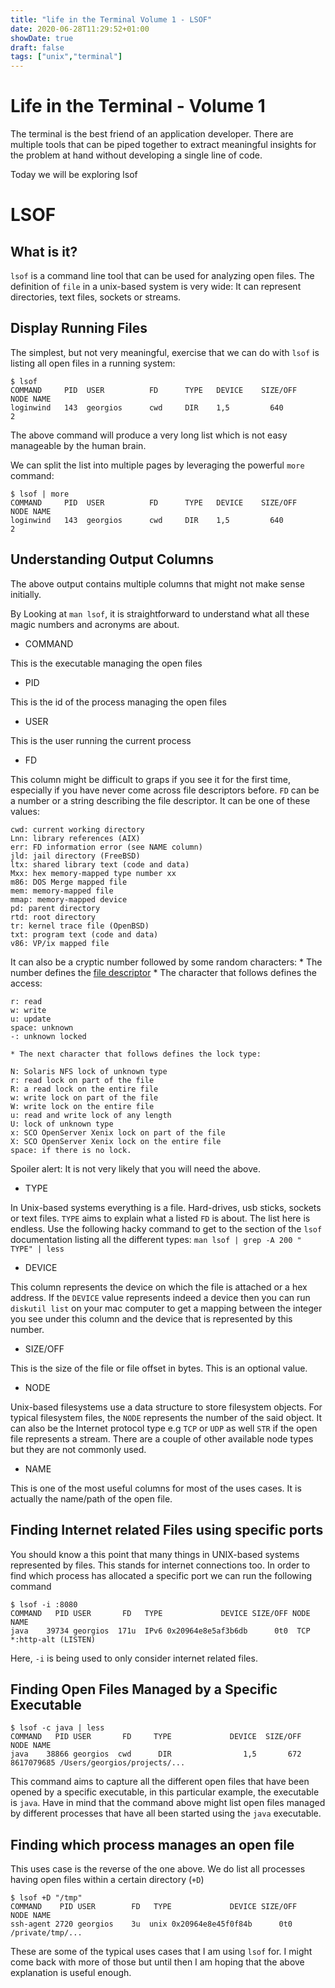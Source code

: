 ```yaml
---
title: "life in the Terminal Volume 1 - LSOF"
date: 2020-06-28T11:29:52+01:00
showDate: true
draft: false
tags: ["unix","terminal"]
---
```


# Life in the Terminal - Volume 1

The terminal is the best friend of an application developer. There are multiple tools that can be piped together to extract meaningful insights for the problem at hand without developing a single line of code. 

Today we will be exploring lsof

# LSOF

## What is it?
`lsof` is a command line tool that can be used for analyzing open files. The definition of `file` in a unix-based system is very wide: It can represent directories, text files, sockets or streams.

## Display Running Files	
The simplest, but not very meaningful, exercise that we can do with `lsof` is listing all open files in a running system:

```
$ lsof
COMMAND     PID  USER          FD      TYPE   DEVICE    SIZE/OFF                NODE NAME
loginwind   143  georgios      cwd     DIR    1,5         640                   2 
```
The above command will produce a very long list which is not easy manageable by the human brain. 

We can split the list into multiple pages by leveraging the powerful `more` command:

```
$ lsof | more
COMMAND     PID  USER          FD      TYPE   DEVICE    SIZE/OFF                NODE NAME
loginwind   143  georgios      cwd     DIR    1,5         640                   2
```

## Understanding Output Columns
The above output contains multiple columns that might not make sense initially. 

By Looking at `man lsof`, it is straightforward to understand what all these magic numbers and acronyms are about. 

* COMMAND

This is the executable managing the open files

* PID

This is the id of the process managing the open files

* USER

This is the user running the current process

* FD

This column might be difficult to graps if you see it for the first time, especially if you have never come across file descriptors before. `FD` can be a number or a string describing the file descriptor. It can be one of these values:

```
cwd: current working directory
Lnn: library references (AIX)
err: FD information error (see NAME column)
jld: jail directory (FreeBSD)
ltx: shared library text (code and data)
Mxx: hex memory-mapped type number xx
m86: DOS Merge mapped file
mem: memory-mapped file
mmap: memory-mapped device
pd: parent directory
rtd: root directory
tr: kernel trace file (OpenBSD)
txt: program text (code and data)
v86: VP/ix mapped file
```

It can also be a cryptic number followed by some random characters:
	* The number defines the [file descriptor](https://en.wikipedia.org/wiki/File_descriptor)
	* The character that follows defines the access:

```
r: read
w: write
u: update
space: unknown
-: unknown locked
```

	* The next character that follows defines the lock type:

```
N: Solaris NFS lock of unknown type
r: read lock on part of the file
R: a read lock on the entire file
w: write lock on part of the file
W: write lock on the entire file
u: read and write lock of any length
U: lock of unknown type
x: SCO OpenServer Xenix lock on part of the file
X: SCO OpenServer Xenix lock on the entire file
space: if there is no lock.
```

Spoiler alert: It is not very likely that you will need the above.

* TYPE

In Unix-based systems everything is a file. Hard-drives, usb sticks, sockets or text files. `TYPE` aims to explain what a listed `FD` is about.  The list here is endless. Use the following hacky command to get to the section of the `lsof` documentation listing all the different types:
`man lsof | grep -A 200 "       TYPE" | less`

* DEVICE

This column represents the device on which the file is attached or a hex address. If the `DEVICE` value represents indeed a device then you can run `diskutil list`  on your mac computer  to get a mapping between the integer you see under this column and the device that is represented by this number. 

* SIZE/OFF

This is the size of the file or file offset in bytes. This is an optional value.

* NODE

Unix-based filesystems use a data structure to store filesystem objects. For typical filesystem files, the `NODE` represents the number of the said object. It can also be the Internet protocol type e.g `TCP` or `UDP` as well `STR` if the open file represents a stream. There are a couple of other available node types but they are not commonly used. 

* NAME

This is one of the most useful columns for most of the uses cases. It is actually the name/path of the open file.

## Finding Internet related Files using specific ports

You should know a this point that many things in UNIX-based systems represented by files. This stands for internet connections too. 
In order to find which process has allocated a specific port we can run the following command

```
$ lsof -i :8080
COMMAND   PID USER       FD   TYPE             DEVICE SIZE/OFF NODE NAME
java    39734 georgios  171u  IPv6 0x20964e8e5af3b6db      0t0  TCP *:http-alt (LISTEN)
```

Here, `-i` is being used to only consider internet related files. 

## Finding Open Files Managed by a Specific Executable

```
$ lsof -c java | less
COMMAND   PID USER       FD     TYPE             DEVICE  SIZE/OFF                NODE NAME
java    38866 georgios  cwd      DIR                1,5       672          8617079685 /Users/georgios/projects/...
```

This command aims to capture all the different open files that have been opened by a specific executable, in this particular example, the executable is `java`.
Have in mind that the command above might list open files managed by different processes that have all been started using the `java` executable.

## Finding which process manages an open file
This uses case is the reverse of the one above.  We do list all processes having open files within a certain directory (`+D`)

```
$ lsof +D "/tmp"
COMMAND    PID USER        FD   TYPE             DEVICE SIZE/OFF       NODE NAME
ssh-agent 2720 georgios    3u  unix 0x20964e8e45f0f84b      0t0            /private/tmp/...
```
 
These are some of the typical uses cases that I am using `lsof` for. I might come back with more of those but until then I am hoping that the above explanation is useful enough. 
